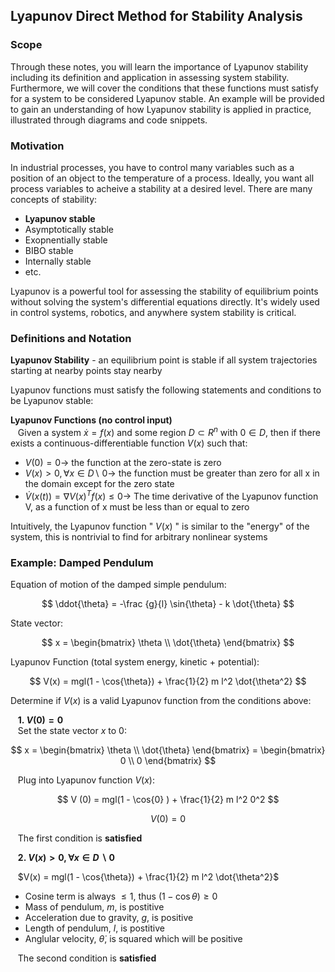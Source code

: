 ## Lyapunov Direct Method for Stability Analysis

### Scope
Through these notes, you will learn the importance of Lyapunov stability including its definition and application in assessing system stability. Furthermore, we will cover the conditions that these functions must satisfy for a system to be considered Lyapunov stable. An example will be provided to gain an understanding of how Lyapunov stability is applied in practice, illustrated through diagrams and code snippets.

### Motivation
In industrial processes, you have to control many variables such as a position of an object to the temperature of a process. Ideally, you want all process variables to acheive a stability at a desired level. There are many concepts of stability:
* **Lyapunov stable**
* Asymptotically stable
* Exopnentially stable
* BIBO stable
* Internally stable
* etc.


Lyapunov is a powerful tool for assessing the stability of equilibrium points without solving the system's differential equations directly. It's widely used in control systems, robotics, and anywhere system stability is critical.

### Definitions and Notation
__Lyapunov Stability__ - an equilibrium point is stable if all system trajectories starting at nearby points stay nearby

Lyapunov functions must satisfy the following statements and conditions to be Lyapunov stable:

**Lyapunov Functions (no control input)** \
&nbsp;&nbsp; Given a system $\dot{x} = f(x)$ and some region $D \subset R^n$ with $0 \in D$, then if there exists a continuous-differentiable function $V(x)$ such that:
* $V(0) = 0 \rightarrow$ the function at the zero-state is zero
* $V(x) > 0, \forall x \in D \backslash \ 0 \rightarrow$ the function must be greater than zero for all x in the domain except for the zero state
* $\dot{V}(x(t)) = \nabla V(x)^T f(x) \leq 0 \rightarrow$ The time derivative of the Lyapunov function V, as a function of x must be less than or equal to zero

Intuitively, the Lyapunov function " $V(x)$ " is similar to the "energy" of the system, this is nontrivial to find for arbitrary nonlinear systems

### Example: Damped Pendulum
Equation of motion of the damped simple pendulum:

$$ \ddot{\theta} = -\frac {g}{l} \sin{\theta} - k \dot{\theta} $$

State vector:

$$ x = 
\begin{bmatrix}
\theta \\
\dot{\theta}
\end{bmatrix}
$$

Lyapunov Function (total system energy, kinetic + potential):

$$ V(x) = mgl(1 - \cos{\theta}) + \frac{1}{2} m l^2 \dot{\theta^2} $$

Determine if $V(x)$ is a valid Lyapunov function from the conditions above:

&nbsp;&nbsp; **1. $V(0) = 0$** \
&nbsp;&nbsp; Set the state vector $x$ to 0:

$$ x = 
\begin{bmatrix}
\theta \\
\dot{\theta}
\end{bmatrix} =
\begin{bmatrix}
0 \\
0
\end{bmatrix}
$$

&nbsp;&nbsp; Plug into Lyapunov function $V(x)$:

$$ V (0) = mgl(1 - \cos{0} ) + \frac{1}{2} m l^2 0^2 $$

$$ V (0) = 0 $$

&nbsp;&nbsp; The first condition is **satisfied**

&nbsp;&nbsp; **2. $V(x) > 0, \forall x \in D \backslash 0$**

&nbsp;&nbsp; $V(x) = mgl(1 - \cos{\theta}) + \frac{1}{2} m l^2 \dot{\theta^2}$

* Cosine term is always $\leq 1$, thus $(1 - \cos{\theta}) \geq 0$
* Mass of pendulum, $m$, is postitive
* Acceleration due to gravity, $g$, is positive
* Length of pendulum, $l$, is postitive
* Anglular velocity, $\dot{\theta}$, is squared which will be positive

&nbsp;&nbsp; The second condition is **satisfied** 
